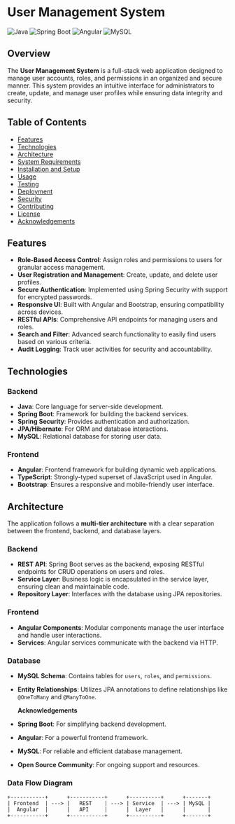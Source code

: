 # User Management System

![Java](https://img.shields.io/badge/Java-ED8B00?style=for-the-badge&logo=java&logoColor=white)
![Spring Boot](https://img.shields.io/badge/Spring%20Boot-6DB33F?style=for-the-badge&logo=spring-boot&logoColor=white)
![Angular](https://img.shields.io/badge/Angular-DD0031?style=for-the-badge&logo=angular&logoColor=white)
![MySQL](https://img.shields.io/badge/MySQL-4479A1?style=for-the-badge&logo=mysql&logoColor=white)

## Overview

The **User Management System** is a full-stack web application designed to manage user accounts, roles, and permissions in an organized and secure manner. This system provides an intuitive interface for administrators to create, update, and manage user profiles while ensuring data integrity and security.

## Table of Contents

- [Features](#features)
- [Technologies](#technologies)
- [Architecture](#architecture)
- [System Requirements](#system-requirements)
- [Installation and Setup](#installation-and-setup)
- [Usage](#usage)
- [Testing](#testing)
- [Deployment](#deployment)
- [Security](#security)
- [Contributing](#contributing)
- [License](#license)
- [Acknowledgements](#acknowledgements)

## Features

- **Role-Based Access Control**: Assign roles and permissions to users for granular access management.
- **User Registration and Management**: Create, update, and delete user profiles.
- **Secure Authentication**: Implemented using Spring Security with support for encrypted passwords.
- **Responsive UI**: Built with Angular and Bootstrap, ensuring compatibility across devices.
- **RESTful APIs**: Comprehensive API endpoints for managing users and roles.
- **Search and Filter**: Advanced search functionality to easily find users based on various criteria.
- **Audit Logging**: Track user activities for security and accountability.

## Technologies

### Backend
- **Java**: Core language for server-side development.
- **Spring Boot**: Framework for building the backend services.
- **Spring Security**: Provides authentication and authorization.
- **JPA/Hibernate**: For ORM and database interactions.
- **MySQL**: Relational database for storing user data.

### Frontend
- **Angular**: Frontend framework for building dynamic web applications.
- **TypeScript**: Strongly-typed superset of JavaScript used in Angular.
- **Bootstrap**: Ensures a responsive and mobile-friendly user interface.

## Architecture

The application follows a **multi-tier architecture** with a clear separation between the frontend, backend, and database layers.

### Backend
- **REST API**: Spring Boot serves as the backend, exposing RESTful endpoints for CRUD operations on users and roles.
- **Service Layer**: Business logic is encapsulated in the service layer, ensuring clean and maintainable code.
- **Repository Layer**: Interfaces with the database using JPA repositories.

### Frontend
- **Angular Components**: Modular components manage the user interface and handle user interactions.
- **Services**: Angular services communicate with the backend via HTTP.

### Database
- **MySQL Schema**: Contains tables for `users`, `roles`, and `permissions`.
- **Entity Relationships**: Utilizes JPA annotations to define relationships like `@OneToMany` and `@ManyToOne`.

  **Acknowledgements**
- **Spring Boot**: For simplifying backend development.
- **Angular**: For a powerful frontend framework.
- **MySQL**: For reliable and efficient database management.
- **Open Source Community**: For ongoing support and resources.

### Data Flow Diagram

```plaintext
+-----------+      +-----------+      +----------+      +-------+
| Frontend  | ---> |   REST    | ---> | Service  | ---> | MySQL |
|  Angular  |      |   API     |      |  Layer   |      |       |
+-----------+      +-----------+      +----------+      +-------+
